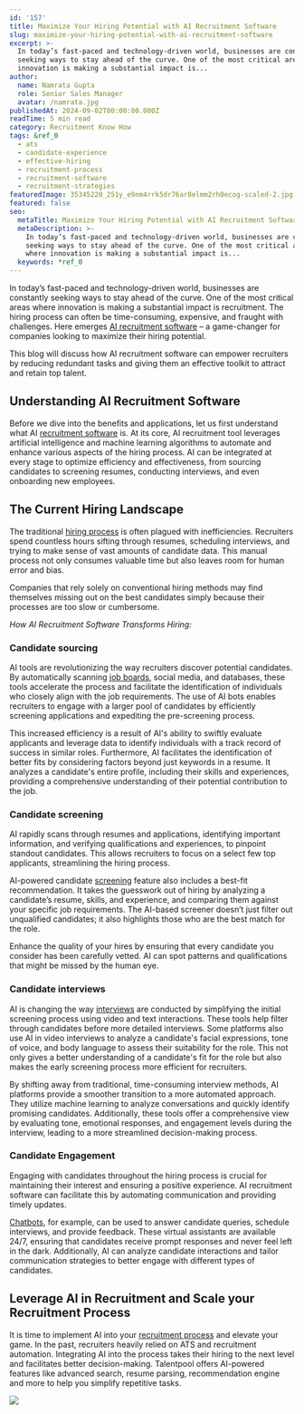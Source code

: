 ```yaml
---
id: '157'
title: Maximize Your Hiring Potential with AI Recruitment Software
slug: maximize-your-hiring-potential-with-ai-recruitment-software
excerpt: >-
  In today’s fast-paced and technology-driven world, businesses are constantly
  seeking ways to stay ahead of the curve. One of the most critical areas where
  innovation is making a substantial impact is...
author:
  name: Namrata Gupta
  role: Senior Sales Manager
  avatar: /namrata.jpg
publishedAt: 2024-09-02T00:00:00.000Z
readTime: 5 min read
category: Recruitment Know How
tags: &ref_0
  - ats
  - candidate-experience
  - effective-hiring
  - recruitment-process
  - recruitment-software
  - recruitment-strategies
featuredImage: 35345220_251y_e9nm4rrk5dr76ar8elmm2rh0ecog-scaled-2.jpg
featured: false
seo:
  metaTitle: Maximize Your Hiring Potential with AI Recruitment Software
  metaDescription: >-
    In today’s fast-paced and technology-driven world, businesses are constantly
    seeking ways to stay ahead of the curve. One of the most critical areas
    where innovation is making a substantial impact is...
  keywords: *ref_0
---
```


In today’s fast-paced and technology-driven world, businesses are constantly seeking ways to stay ahead of the curve. One of the most critical areas where innovation is making a substantial impact is recruitment. The hiring process can often be time-consuming, expensive, and fraught with challenges. Here emerges [AI recruitment software](https://www.thetalentpool.ai/best-ai-recruitment-software/ "AI recruitment software") – a game-changer for companies looking to maximize their hiring potential.

This blog will discuss how AI recruitment software can empower recruiters by reducing redundant tasks and giving them an effective toolkit to attract and retain top talent.

## Understanding AI Recruitment Software

Before we dive into the benefits and applications, let us first understand what AI [recruitment software](https://www.thetalentpool.ai/blogs/pros-and-cons-of-recruitment-software-for-high-growth-companies/ " recruitment software") is. At its core, AI recruitment tool leverages artificial intelligence and machine learning algorithms to automate and enhance various aspects of the hiring process. AI can be integrated at every stage to optimize efficiency and effectiveness, from sourcing candidates to screening resumes, conducting interviews, and even onboarding new employees.

## The Current Hiring Landscape

The traditional [hiring process](https://www.thetalentpool.ai/blogs/enhance-your-hiring-process-with-vendor-management-system/ "hiring process") is often plagued with inefficiencies. Recruiters spend countless hours sifting through resumes, scheduling interviews, and trying to make sense of vast amounts of candidate data. This manual process not only consumes valuable time but also leaves room for human error and bias.

Companies that rely solely on conventional hiring methods may find themselves missing out on the best candidates simply because their processes are too slow or cumbersome.

_How AI Recruitment Software Transforms Hiring:_

### Candidate sourcing

AI tools are revolutionizing the way recruiters discover potential candidates. By automatically scanning [job boards](https://www.thetalentpool.ai/blogs/our-2023-job-board-quick-guide-where-should-you-post/ "job boards"), social media, and databases, these tools accelerate the process and facilitate the identification of individuals who closely align with the job requirements. The use of AI bots enables recruiters to engage with a larger pool of candidates by efficiently screening applications and expediting the pre-screening process.

This increased efficiency is a result of AI's ability to swiftly evaluate applicants and leverage data to identify individuals with a track record of success in similar roles. Furthermore, AI facilitates the identification of better fits by considering factors beyond just keywords in a resume. It analyzes a candidate's entire profile, including their skills and experiences, providing a comprehensive understanding of their potential contribution to the job.

### Candidate screening

AI rapidly scans through resumes and applications, identifying important information, and verifying qualifications and experiences, to pinpoint standout candidates. This allows recruiters to focus on a select few top applicants, streamlining the hiring process.

AI-powered candidate [screening](https://www.thetalentpool.ai/blogs/resume-screening-for-precise-hiring-a-guide-for-recruiters/ "screening") feature also includes a best-fit recommendation. It takes the guesswork out of hiring by analyzing a candidate’s resume, skills, and experience, and comparing them against your specific job requirements. The AI-based screener doesn’t just filter out unqualified candidates; it also highlights those who are the best match for the role.

Enhance the quality of your hires by ensuring that every candidate you consider has been carefully vetted. AI can spot patterns and qualifications that might be missed by the human eye.

### Candidate interviews

AI is changing the way [interviews](https://www.thetalentpool.ai/blogs/8-tips-for-hiring-managers-to-interview-candidates/ "interviews ") are conducted by simplifying the initial screening process using video and text interactions. These tools help filter through candidates before more detailed interviews. Some platforms also use AI in video interviews to analyze a candidate's facial expressions, tone of voice, and body language to assess their suitability for the role. This not only gives a better understanding of a candidate's fit for the role but also makes the early screening process more efficient for recruiters.

By shifting away from traditional, time-consuming interview methods, AI platforms provide a smoother transition to a more automated approach. They utilize machine learning to analyze conversations and quickly identify promising candidates. Additionally, these tools offer a comprehensive view by evaluating tone, emotional responses, and engagement levels during the interview, leading to a more streamlined decision-making process.

### Candidate Engagement

Engaging with candidates throughout the hiring process is crucial for maintaining their interest and ensuring a positive experience. AI recruitment software can facilitate this by automating communication and providing timely updates.

[Chatbots](https://www.thetalentpool.ai/blogs/how-recruitment-chatbots-are-revolutionizing-the-talent-acquisition/ "Chatbots"), for example, can be used to answer candidate queries, schedule interviews, and provide feedback. These virtual assistants are available 24/7, ensuring that candidates receive prompt responses and never feel left in the dark. Additionally, AI can analyze candidate interactions and tailor communication strategies to better engage with different types of candidates.

## Leverage AI in Recruitment and Scale your Recruitment Process

It is time to implement AI into your [recruitment process](https://www.thetalentpool.ai/blogs/comprehensive-insight-into-the-end-to-end-recruitment-process/ "recruitment process") and elevate your game. In the past, recruiters heavily relied on ATS and recruitment automation. Integrating AI into the process takes their hiring to the next level and facilitates better decision-making. Talentpool offers AI-powered features like advanced search, resume parsing, recommendation engine and more to help you simplify repetitive tasks.

![](images/35345220_251y_e9nm4rrk5dr76ar8elmm2rh0ecog-1-1024x724.jpg)
